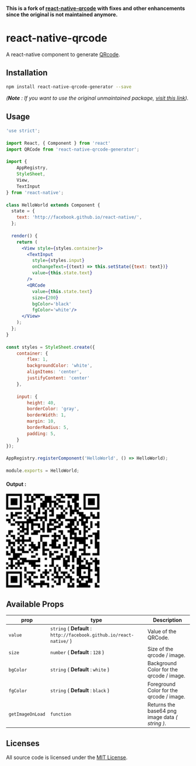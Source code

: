 #### This is a fork of [react-native-qrcode](https://github.com/cssivision/react-native-qrcode) with fixes and other enhancements since the original is not maintained anymore.

# react-native-qrcode
A react-native component to generate [QRcode](http://en.wikipedia.org/wiki/QR_code).

## Installation

```sh
npm install react-native-qrcode-generator --save
```

*(**Note** : If you want to use the original unmaintained package, [visit this link](https://github.com/cssivision/react-native-qrcode)).*

## Usage
```jsx
'use strict';

import React, { Component } from 'react'
import QRCode from 'react-native-qrcode-generator';

import {
    AppRegistry,
    StyleSheet,
    View,
    TextInput
} from 'react-native';

class HelloWorld extends Component {
  state = {
    text: 'http://facebook.github.io/react-native/',
  };

  render() {
    return (
      <View style={styles.container}>
        <TextInput
          style={styles.input}
          onChangeText={(text) => this.setState({text: text})}
          value={this.state.text}
        />
        <QRCode
          value={this.state.text}
          size={200}
          bgColor='black'
          fgColor='white'/>
      </View>
    );
  };
}

const styles = StyleSheet.create({
    container: {
        flex: 1,
        backgroundColor: 'white',
        alignItems: 'center',
        justifyContent: 'center'
    },

    input: {
        height: 40,
        borderColor: 'gray',
        borderWidth: 1,
        margin: 10,
        borderRadius: 5,
        padding: 5,
    }
});

AppRegistry.registerComponent('HelloWorld', () => HelloWorld);

module.exports = HelloWorld;
```

#### Output : 

<img src='qrcode.png' height = '256' width = '256'/>

##

## Available Props

prop      | type                 | Description
----------|----------------------|--------------
`value`   | `string`  ( **Default** : `http://facebook.github.io/react-native/` ) | Value of the QRCode. 
`size`    | `number` ( **Default** : `128` ) | Size of the qrcode / image.
`bgColor` | `string` ( **Default** : `white` ) | Background Color for the qrcode / image.
`fgColor` | `string` ( **Default** : `black` ) | Foreground Color for the qrcode / image.
`getImageOnLoad` | `function` | Returns the base64 png image data *( string )*.


## Licenses

All source code is licensed under the [MIT License](https://github.com/rishichawda/react-native-qrcode/blob/master/LICENSE).
